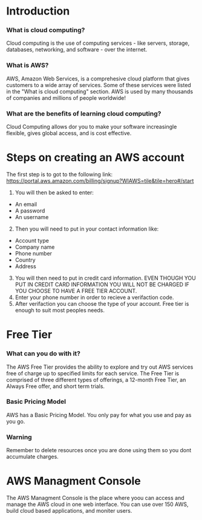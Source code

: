 # Introduction


### What is cloud computing?
Cloud computing is the use of computing services - like servers, storage, databases, networking, and software - over the internet.
### What is AWS?
AWS, Amazon Web Services, is a comprehesive cloud platform that gives customers to a wide array of services. Some of these services were listed in the "What is cloud computing" section. AWS is used by many thousands of companies and millions of people worldwide!
### What are the benefits of learning cloud computing?
Cloud Computing allows dor you to make your software increasingle flexible, gives global access, and is cost effective.

# Steps on creating an AWS account

The first step is to got to the following link: https://portal.aws.amazon.com/billing/signup?WIAWS=tile&tile=hero#/start
1. You will then be asked to enter:
  - An email
  - A password
  - An username
2. Then you will need to put in your contact information like:
  - Account type
  - Company name
  - Phone number
  - Country
  - Address
3. You will then need to put in credit card information. EVEN THOUGH YOU PUT IN CREDIT CARD INFORMATION YOU WILL NOT BE CHARGED IF YOU CHOOSE TO HAVE A FREE TIER ACCOUNT.
4. Enter your phone number in order to recieve a verifaction code.
5. After verifaction you can choose the type of your account. Free tier is enough to suit most peoples needs.

# Free Tier

### What can you do with it?
The AWS Free Tier provides  the ability to explore and try out AWS services free of charge up to specified limits for each service. The Free Tier is comprised of three different types of offerings, a 12-month Free Tier, an Always Free offer, and short term trials.

### Basic Pricing Model
AWS has a Basic Pricing Model. You only pay for what you use and pay as you go.

### Warning
Remember to delete resources once you are done using them so you dont accumulate charges.

# AWS Managment Console

The AWS Managment Console is the place where yoou can access and manage the AWS cloud in one web interface. You can use over 150 AWS, build cloud based applications, and moniter users.
